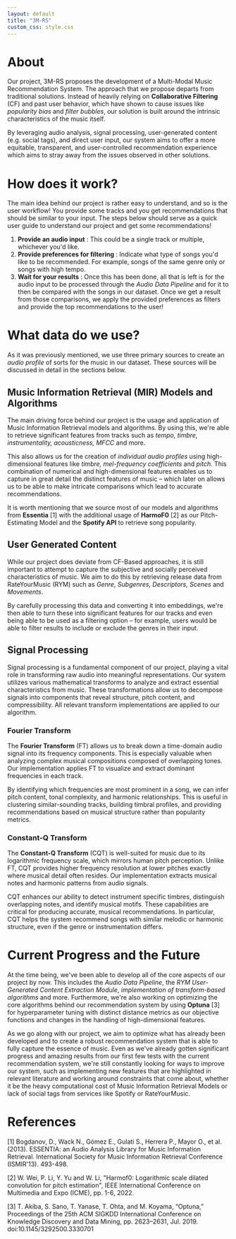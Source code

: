```yaml
---
layout: default
title: "3M-RS"
custom_css: style.css
---
```


# About
Our project, 3M-RS proposes the development of a Multi-Modal Music Recommendation System. The approach
that we propose departs from traditional solutions. Instead of heavily relying on **Collaborative Filtering** (CF)
and past user behavior, which have shown to cause issues like _popularity bias_ and _filter bubbles_,
our solution is built around the intrinsic characteristics of the music itself.

By leveraging audio analysis, signal processing, user-generated content (e.g. social tags), and
direct user input, our system aims to offer a more equitable, transparent, and user-controlled recommendation
experience which aims to stray away from the issues observed in other solutions.


# How does it work?
The main idea behind our project is rather easy to understand, and so is the user workflow! You provide some tracks
and you get recommendations that should be similar to your input. The steps below should serve as a quick user guide to understand
our project and get some recommendations!

1. **Provide an audio input** : This could be a single track or multiple, whichever you'd like.
2. **Provide preferences for filtering** : Indicate what type of songs you'd like to be recommended. For example, songs of the same
genre only or songs with high tempo.
3. **Wait for your results** : Once this has been done, all that is left is for the audio input to be processed through the _Audio Data Pipeline_
and for it to then be compared with the songs in our dataset. Once we get a result from those comparisons, we apply the provided preferences as
filters and provide the top recommendations to the user!

# What data do we use?
As it was previously mentioned, we use three primary sources to create an _audio profile_ of sorts for
the music in our dataset. These sources will be discussed in detail in the sections below.


## Music Information Retrieval (MIR) Models and Algorithms
The main driving force behind our project is the usage and application of Music Information Retrieval
models and algorithms. By using this, we're able to retrieve significant features from tracks such as
_tempo, timbre, instrumentality, acousticness, MFCC_ and more.

This also allows us for the creation of _individual audio profiles_ using high-dimensional features like
_timbre, mel-frequency coefficients_ and _pitch_. This combination of numerical and high-dimensional features
enables us to capture in great detail the distinct features of music – which later on allows us to be
able to make intricate comparisons which lead to accurate recommendations.

It is worth mentioning that we source most of our models and algorithms from **Essentia** \[1] with the additional
usage of **HarmoF0** \[2] as our Pitch-Estimating Model and the **Spotify API** to retrieve song popularity.


## User Generated Content
While our project does deviate from CF-Based approaches, it is still important to attempt to capture
the subjective and socially perceived characteristics of music. We aim to do this by retrieving
release data from RateYourMusic (RYM) such as _Genre, Subgenres, Descriptors, Scenes_ and _Movements_.

By carefully processing this data and converting it into embeddings, we're then able to turn these into
significant features for our tracks and even being able to be used as a filtering option – for example,
users would be able to filter results to include or exclude the genres in their input.


## Signal Processing

Signal processing is a fundamental component of our project, playing a vital role in transforming raw audio into meaningful representations. Our system utilizes various mathematical transforms to analyze and extract essential characteristics from music. These transformations allow us to decompose signals into components that reveal structure, pitch content, and compressibility. All relevant transform implementations are applied to our algorithm.

### Fourier Transform

The **Fourier Transform** (FT) allows us to break down a time-domain audio signal into its frequency components. This is especially valuable when analyzing complex musical compositions composed of overlapping tones. Our implementation applies FT to visualize and extract dominant frequencies in each track.

By identifying which frequencies are most prominent in a song, we can infer pitch content, tonal complexity, and harmonic relationships. This is useful in clustering similar-sounding tracks, building timbral profiles, and providing recommendations based on musical structure rather than popularity metrics.

### Constant-Q Transform

The **Constant-Q Transform** (CQT) is well-suited for music due to its logarithmic frequency scale, which mirrors human pitch perception. Unlike FT, CQT provides higher frequency resolution at lower pitches exactly where musical detail often resides. Our implementation extracts musical notes and harmonic patterns from audio signals.

CQT enhances our ability to detect instrument specific timbres, distinguish overlapping notes, and identify musical motifs. These capabilities are critical for producing accurate, musical recommendations. In particular, CQT helps the system recommend songs with similar melodic or harmonic structure, even if the genre or instrumentation differs.


# Current Progress and the Future
At the time being, we've been able to develop all of the core aspects of our project by now. This includes the _Audio Data Pipeline_, the _RYM User-Generated Content Extraction Module_,
_implementation of transform-based algorithms_ and more. Furthermore, we're also working on optimizing the core algorithms behind our recommendation system by using **Optuna** \[3] for
hyperparameter tuning with distinct distance metrics as our objective functions and changes in the handling of high-dimensional features.

As we go along with our project, we aim to optimize what has already been developed and to create a robust recommendation system that is able to fully capture the essence of music.
Even as we've already gotten significant progress and amazing results from our first few tests with the current recommendation system, we're still constantly looking for ways to
improve our system, such as implementing new features that are highlighted in relevant literature and working around constraints that come about, whether it be the heavy
computational cost of Music Information Retrieval Models or lack of social tags from services like Spotify or RateYourMusic.


# References
\[1] Bogdanov, D., Wack N., Gómez E., Gulati S., Herrera P., Mayor O., et al. (2013). ESSENTIA: an Audio Analysis Library for Music Information Retrieval. International Society for Music Information Retrieval Conference (ISMIR'13). 493-498.

\[2] W. Wei, P. Li, Y. Yu and W. Li, "Harmof0: Logarithmic scale dilated convolution for pitch estimation", IEEE International Conference on Multimedia and Expo (ICME), pp. 1-6, 2022.

\[3] T. Akiba, S. Sano, T. Yanase, T. Ohta, and M. Koyama, “Optuna,” Proceedings of the 25th ACM SIGKDD International Conference on Knowledge Discovery and Data Mining, pp. 2623–2631, Jul. 2019. doi:10.1145/3292500.3330701